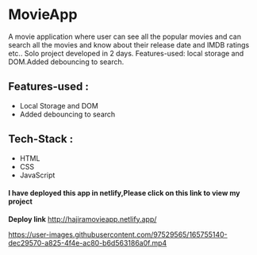 # MovieApp

A movie application where user can see all the popular movies and can search all the movies and know about their release date and IMDB ratings etc..
Solo project developed in 2 days. Features-used: local storage and DOM.Added debouncing to search. 

## Features-used :

* Local Storage and DOM 
* Added debouncing to search

## Tech-Stack : 
* HTML
* CSS
* JavaScript

#### I have deployed this app in netlify,Please click on this link to view my project

**Deploy link** http://hajiramovieapp.netlify.app/

https://user-images.githubusercontent.com/97529565/165755140-dec29570-a825-4f4e-ac80-b6d563186a0f.mp4

